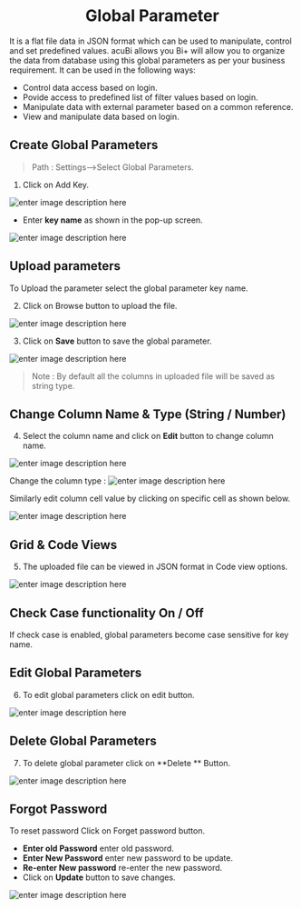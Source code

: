 <center><h1>Global Parameter</h1></center>

It is a flat file data in JSON format which can be used to manipulate, control and set predefined values.
acuBi allows you
Bi+ will allow you to organize the data from database using this global parameters as per your business requirement. It can be used in the following ways:
- Control data access based on login.
- Povide access to predefined list of filter values based on login.
- Manipulate data with external parameter based on a common reference.
- View and manipulate data based on login.
 
## Create  Global Parameters

>Path : Settings-->Select Global Parameters.

1. Click on Add Key.

![enter image description here](https://raw.githubusercontent.com/sv18042016/fp1/eb08bee2614e37797672ab46bd201d2f6211d09b/images/global+para.png)

-  Enter **key name** as shown in the pop-up screen.

![enter image description here](https://raw.githubusercontent.com/sv18042016/fp1/af27c45cb55b5170d224482c0ac646b1093c8f1a/images/global+para2.png)

## Upload parameters

To Upload the parameter select the global parameter key name.

2. Click on Browse button to upload the file.

![enter image description here](https://raw.githubusercontent.com/sv18042016/fp1/f71f9b749c89e85f559f47a1db84bdb638fbc9a4/images/global+para3.png)

3. Click on **Save** button to save the global parameter.

![enter image description here](https://raw.githubusercontent.com/sv18042016/fp1/0d67f9ee78d4ee5a69d2e8b8ae127088b07972f0/images/save_globar.png) 

>Note : By default all the columns in uploaded file will be saved as string type. 

## Change Column Name & Type (String / Number)

4. Select the column name and click on **Edit** button to change column name.

![enter image description here](https://raw.githubusercontent.com/sv18042016/fp1/d9f487e8bcb13f913640bdce2a7030f7b519167a/images/para1.png)
 
 Change the column type :
 ![enter image description here](https://raw.githubusercontent.com/sv18042016/fp1/d9f487e8bcb13f913640bdce2a7030f7b519167a/images/para2.png)

Similarly edit column cell value by clicking on specific cell as shown below.

![enter image description here](https://raw.githubusercontent.com/sv18042016/fp1/90ce2c5c848ba57722a38cdfb7623b6037e12058/images/para3.png)


## Grid & Code Views

5. The uploaded file can be viewed in JSON format in Code view options.

![enter image description here](https://raw.githubusercontent.com/sv18042016/fp1/90776aed8960274aaa61da1fdae760d4210c27ea/images/global_parameter.png)

## Check Case functionality On / Off

If check case is enabled, global parameters become case sensitive for key name.

## Edit Global Parameters

6. To edit global parameters click on edit button.

![enter image description here](https://raw.githubusercontent.com/sv18042016/fp1/f62789b75b84744ac187a098b61d4fc8fb752053/images/edit_para.png)

## Delete Global Parameters

7. To delete global parameter click on **Delete ** Button.

![enter image description here](https://raw.githubusercontent.com/sv18042016/fp1/f62789b75b84744ac187a098b61d4fc8fb752053/images/delete_para.png)

## Forgot Password

To reset password Click on Forget password button.

- **Enter old Password** enter old password.
- **Enter New Password** enter new password to be update.
- **Re-enter New password** re-enter the new password.
- Click on **Update** button to save changes.

![enter image description here](https://raw.githubusercontent.com/sv18042016/fp1/f683be669b3d7c4820801c33ab6b96cf3aed5a7c/images/forgot_password.png)
<!--stackedit_data:
eyJoaXN0b3J5IjpbMTgxMTM5MTg2NV19
-->
<!--stackedit_data:
eyJoaXN0b3J5IjpbODg3NzIzMzA1XX0=
-->